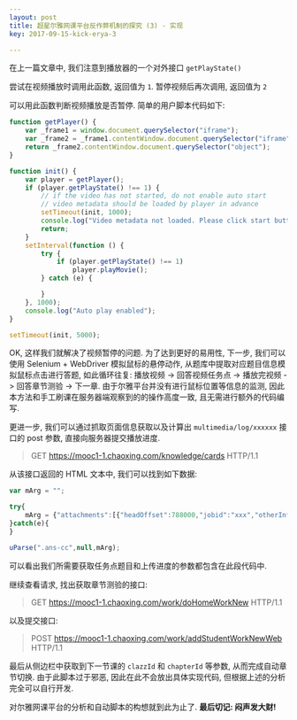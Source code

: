 ```yaml
---
layout: post
title: 超星尔雅网课平台反作弊机制的探究 (3) - 实现
key: 2017-09-15-kick-erya-3

---       
```


在上一篇文章中, 我们注意到播放器的一个对外接口 ```getPlayState()```

尝试在视频播放时调用此函数, 返回值为 ```1```. 暂停视频后再次调用, 返回值为 ```2```

可以用此函数判断视频播放是否暂停. 简单的用户脚本代码如下:

```javascript
function getPlayer() {
    var _frame1 = window.document.querySelector("iframe");
    var _frame2 = _frame1.contentWindow.document.querySelector("iframe");
    return _frame2.contentWindow.document.querySelector("object");
}

function init() {
    var player = getPlayer();
    if (player.getPlayState() !== 1) {
        // if the video has not started, do not enable auto start
        // video metadata should be loaded by player in advance
        setTimeout(init, 1000);
        console.log("Video metadata not loaded. Please click start button.");
        return;
    }
    setInterval(function () {
        try {
            if (player.getPlayState() !== 1)
                player.playMovie();
        } catch (e) {

        }
    }, 1000);
    console.log("Auto play enabled");
}

setTimeout(init, 5000);
```

OK, 这样我们就解决了视频暂停的问题. 为了达到更好的易用性, 下一步, 我们可以使用 Selenium + WebDriver 模拟鼠标的悬停动作, 从题库中提取对应题目信息模拟鼠标点击进行答题, 如此循环往复: 播放视频 -> 回答视频任务点 -> 播放完视频 -> 回答章节测验 -> 下一章. 由于尔雅平台并没有进行鼠标位置等信息的监测, 因此本方法和手工刷课在服务器端观察到的的操作高度一致, 且无需进行额外的代码编写. 

更进一步, 我们可以通过抓取页面信息获取以及计算出 ```multimedia/log/xxxxxx``` 接口的 post 参数, 直接向服务器提交播放进度.

> GET https://mooc1-1.chaoxing.com/knowledge/cards HTTP/1.1

从该接口返回的 HTML 文本中, 我们可以找到如下数据:

```javascript
var mArg = "";

try{
    mArg = {"attachments":[{"headOffset":788000,"jobid":"xxx","otherInfo":"nodeId_xxx","isPassed":true,"property":{"jobid":xxx,"switchwindow":"true","size":xxx,"fastforward":"true","hsize":"116.15 MB","module":"insertvideo","name":"[hidden].mp4","mid":"xxx","type":".mp4","objectid":"xxx","_jobid":xxx},"mid":"xxx","playTime":46000,"type":"video","objectId":"xxx"}],"defaults":{"fid":"xxx","knowledgeid":xxx,"clazzId":xxx,"cardid":xxx,"isFiled":0,"state":0,"reportUrl":"https://mooc1-1.chaoxing.com/multimedia/log","userid":"xxx","courseid":xxx,"reportTimeInterval":60,"subtitleUrl":"https://mooc1-1.chaoxing.com/richvideo/subtitle","initdataUrl":"https://mooc1-1.chaoxing.com/richvideo/initdatawithviewer"},"control":true};
}catch(e){
}

uParse(".ans-cc",null,mArg);
```

可以看出我们所需要获取任务点题目和上传进度的参数都包含在此段代码中. 

继续查看请求, 找出获取章节测验的接口: 

> GET https://mooc1-1.chaoxing.com/work/doHomeWorkNew HTTP/1.1

以及提交接口:

> POST https://mooc1-1.chaoxing.com/work/addStudentWorkNewWeb HTTP/1.1

最后从侧边栏中获取到下一节课的 ```clazzId``` 和 ```chapterId``` 等参数, 从而完成自动章节切换. 由于此脚本过于邪恶, 因此在此不会放出具体实现代码, 但根据上述的分析完全可以自行开发. 

对尔雅网课平台的分析和自动脚本的构想就到此为止了. **最后切记: 闷声发大财!**

